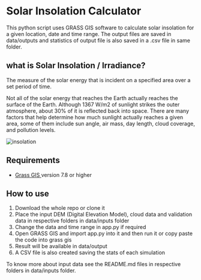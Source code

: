 # Solar Insolation Calculator

This python script uses GRASS GIS software to calculate solar insolation for a given location, date and time range. The output files are saved in data/outputs and statistics of output file is also saved in a .csv file in same folder.

## what is Solar Insolation / Irradiance?

The measure of the solar energy that is incident on a specified area over a set period of time.

Not all of the solar energy that reaches the Earth actually reaches the surface of the Earth. Although 1367 W/m2 of sunlight strikes the outer atmosphere, about 30% of it is reflected back into space. There are many factors that help determine how much sunlight actually reaches a given area,
some of them include sun angle, air mass, day length, cloud coverage, and pollution levels.

![insolation](https://useruploads.socratic.org/q8fXA67jQf6ebdl6yEG9_energy_balance.jpg)

## Requirements

- [Grass GIS ](https://grass.osgeo.org/download/) version 7.8 or higher

## How to use

1. Download the whole repo or clone it
2. Place the input DEM (Digital Elevation Model), cloud data and validation data in respective folders in data/inputs folder
3. Change the data and time range in app.py if required
4. Open GRASS GIS and import app.py into it and then run it or copy paste the code into grass gis
5. Result will be available in data/output
6. A CSV file is also created saving the stats of each simulation

To know more about input data see the README.md files in respective folders in data/inputs folder.
